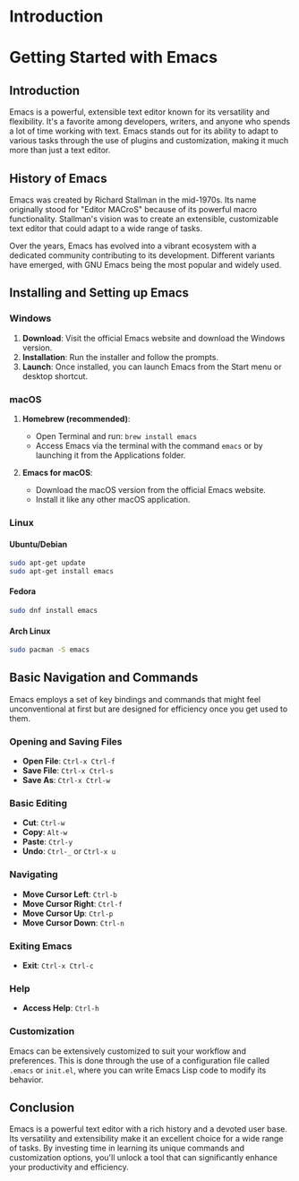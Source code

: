 # Introduction
# Getting Started with Emacs

## Introduction

Emacs is a powerful, extensible text editor known for its versatility and flexibility. It's a favorite among developers, writers, and anyone who spends a lot of time working with text. Emacs stands out for its ability to adapt to various tasks through the use of plugins and customization, making it much more than just a text editor.

## History of Emacs

Emacs was created by Richard Stallman in the mid-1970s. Its name originally stood for "Editor MACroS" because of its powerful macro functionality. Stallman's vision was to create an extensible, customizable text editor that could adapt to a wide range of tasks.

Over the years, Emacs has evolved into a vibrant ecosystem with a dedicated community contributing to its development. Different variants have emerged, with GNU Emacs being the most popular and widely used.

## Installing and Setting up Emacs

### Windows

1. **Download**: Visit the official Emacs website and download the Windows version.
2. **Installation**: Run the installer and follow the prompts.
3. **Launch**: Once installed, you can launch Emacs from the Start menu or desktop shortcut.

### macOS

1. **Homebrew (recommended)**:
   - Open Terminal and run: `brew install emacs`
   - Access Emacs via the terminal with the command `emacs` or by launching it from the Applications folder.

2. **Emacs for macOS**:
   - Download the macOS version from the official Emacs website.
   - Install it like any other macOS application.

### Linux

#### Ubuntu/Debian

```bash
sudo apt-get update
sudo apt-get install emacs
```

#### Fedora

```bash
sudo dnf install emacs
```

#### Arch Linux

```bash
sudo pacman -S emacs
```

## Basic Navigation and Commands

Emacs employs a set of key bindings and commands that might feel unconventional at first but are designed for efficiency once you get used to them.

### Opening and Saving Files

- **Open File**: `Ctrl-x Ctrl-f`
- **Save File**: `Ctrl-x Ctrl-s`
- **Save As**: `Ctrl-x Ctrl-w`

### Basic Editing

- **Cut**: `Ctrl-w`
- **Copy**: `Alt-w`
- **Paste**: `Ctrl-y`
- **Undo**: `Ctrl-_` or `Ctrl-x u`

### Navigating

- **Move Cursor Left**: `Ctrl-b`
- **Move Cursor Right**: `Ctrl-f`
- **Move Cursor Up**: `Ctrl-p`
- **Move Cursor Down**: `Ctrl-n`

### Exiting Emacs

- **Exit**: `Ctrl-x Ctrl-c`

### Help

- **Access Help**: `Ctrl-h`

### Customization

Emacs can be extensively customized to suit your workflow and preferences. This is done through the use of a configuration file called `.emacs` or `init.el`, where you can write Emacs Lisp code to modify its behavior.

## Conclusion

Emacs is a powerful text editor with a rich history and a devoted user base. Its versatility and extensibility make it an excellent choice for a wide range of tasks. By investing time in learning its unique commands and customization options, you'll unlock a tool that can significantly enhance your productivity and efficiency.